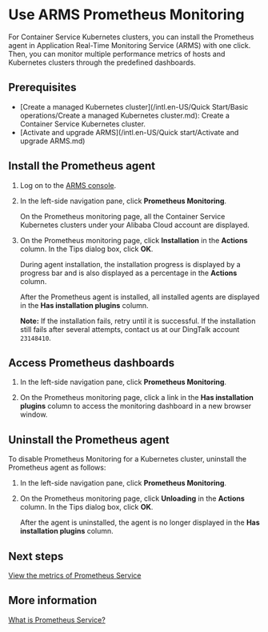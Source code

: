 # Use ARMS Prometheus Monitoring

For Container Service Kubernetes clusters, you can install the Prometheus agent in Application Real-Time Monitoring Service \(ARMS\) with one click. Then, you can monitor multiple performance metrics of hosts and Kubernetes clusters through the predefined dashboards.

## Prerequisites

-   [Create a managed Kubernetes cluster](/intl.en-US/Quick Start/Basic operations/Create a managed Kubernetes cluster.md): Create a Container Service Kubernetes cluster.
-   [Activate and upgrade ARMS](/intl.en-US/Quick start/Activate and upgrade ARMS.md)

## Install the Prometheus agent

1.  Log on to the [ARMS console](https://arms-intl.console.aliyun.com/).
2.  In the left-side navigation pane, click **Prometheus Monitoring**.

    On the Prometheus monitoring page, all the Container Service Kubernetes clusters under your Alibaba Cloud account are displayed.

3.  On the Prometheus monitoring page, click **Installation** in the **Actions** column. In the Tips dialog box, click **OK**.

    During agent installation, the installation progress is displayed by a progress bar and is also displayed as a percentage in the **Actions** column.

    After the Prometheus agent is installed, all installed agents are displayed in the **Has installation plugins** column.

    **Note:** If the installation fails, retry until it is successful. If the installation still fails after several attempts, contact us at our DingTalk account `23148410`.


## Access Prometheus dashboards

1.  In the left-side navigation pane, click **Prometheus Monitoring**.

2.  On the Prometheus monitoring page, click a link in the **Has installation plugins** column to access the monitoring dashboard in a new browser window.


## Uninstall the Prometheus agent

To disable Prometheus Monitoring for a Kubernetes cluster, uninstall the Prometheus agent as follows:

1.  In the left-side navigation pane, click **Prometheus Monitoring**.

2.  On the Prometheus monitoring page, click **Unloading** in the **Actions** column. In the Tips dialog box, click **OK**.

    After the agent is uninstalled, the agent is no longer displayed in the **Has installation plugins** column.


## Next steps

[View the metrics of Prometheus Service]()

## More information

[What is Prometheus Service?]()

